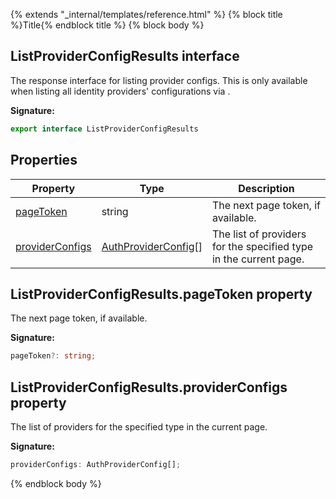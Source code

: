 {% extends "_internal/templates/reference.html" %}
{% block title %}Title{% endblock title %}
{% block body %}

## ListProviderConfigResults interface

The response interface for listing provider configs. This is only available when listing all identity providers' configurations via .

<b>Signature:</b>

```typescript
export interface ListProviderConfigResults 
```

## Properties

|  Property | Type | Description |
|  --- | --- | --- |
|  [pageToken](./firebase-admin_.listproviderconfigresults.md#listproviderconfigresultspagetoken_property) | string | The next page token, if available. |
|  [providerConfigs](./firebase-admin_.listproviderconfigresults.md#listproviderconfigresultsproviderconfigs_property) | [AuthProviderConfig](./firebase-admin_.authproviderconfig.md#authproviderconfig_interface)<!-- -->\[\] | The list of providers for the specified type in the current page. |

## ListProviderConfigResults.pageToken property

The next page token, if available.

<b>Signature:</b>

```typescript
pageToken?: string;
```

## ListProviderConfigResults.providerConfigs property

The list of providers for the specified type in the current page.

<b>Signature:</b>

```typescript
providerConfigs: AuthProviderConfig[];
```
{% endblock body %}
